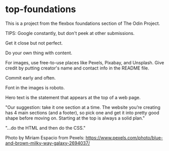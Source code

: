 # top-foundations
This is a project from the flexbox foundations section of The Odin Project.

TIPS:
Google constantly, but don't peek at other submissions.

Get it close but not perfect.

Do your own thing with content.

For images, use free-to-use places like Pexels, Pixabay, and Unsplash. Give credit by putting creator's name and contact info in the README file. 

Commit early and often.

Font in the images is roboto.

Hero text is the statement that appears at the top of a web page.

"Our suggestion: take it one section at a time. The website you’re creating has 4 main sections (and a footer), so pick one and get it into pretty good shape before moving on. Starting at the top is always a solid plan."

"...do the HTML and then do the CSS."

Photo by Miriam Espacio from Pexels: https://www.pexels.com/photo/blue-and-brown-milky-way-galaxy-2694037/